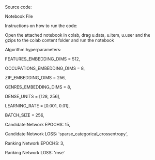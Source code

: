 Source code: 

Notebook File



Instructions on how to run the code: 

Open the attached notebook in colab, drag u.data, u.item, u.user and the gzips to the colab content folder and run the notebook



Algorithm hyperparameters: 

FEATURES_EMBEDDING_DIMS = 512,

OCCUPATIONS_EMBEDDING_DIMS = 8,

ZIP_EMBEDDING_DIMS = 256,

GENRES_EMBEDDING_DIMS = 8,

DENSE_UNITS = [128, 256],

LEARNING_RATE = [0.001, 0.01],

BATCH_SIZE = 256,

Candidate Network EPOCHS: 15,

Candidate Network LOSS: 'sparse_categorical_crossentropy',

Ranking Network EPOCHS: 3,

Ranking Network LOSS: 'mse'
